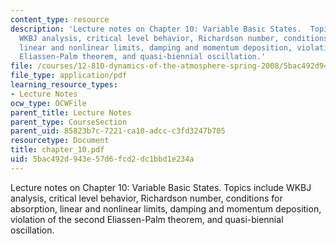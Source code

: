 ```yaml
---
content_type: resource
description: 'Lecture notes on Chapter 10: Variable Basic States.  Topics include
  WKBJ analysis, critical level behavior, Richardson number, conditions for absorption,
  linear and nonlinear limits, damping and momentum deposition, violation of the second
  Eliassen-Palm theorem, and quasi-biennial oscillation.'
file: /courses/12-810-dynamics-of-the-atmosphere-spring-2008/5bac492d943e57d6fcd2dc1bbd1e234a_chapter_10.pdf
file_type: application/pdf
learning_resource_types:
- Lecture Notes
ocw_type: OCWFile
parent_title: Lecture Notes
parent_type: CourseSection
parent_uid: 85823b7c-7221-ca10-adcc-c3fd3247b705
resourcetype: Document
title: chapter_10.pdf
uid: 5bac492d-943e-57d6-fcd2-dc1bbd1e234a
---
```

Lecture notes on Chapter 10: Variable Basic States.  Topics include WKBJ analysis, critical level behavior, Richardson number, conditions for absorption, linear and nonlinear limits, damping and momentum deposition, violation of the second Eliassen-Palm theorem, and quasi-biennial oscillation.

